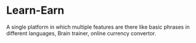 # Learn-Earn
A single platform in which multiple features are there like basic phrases in different languages, Brain trainer, online currency convertor.
